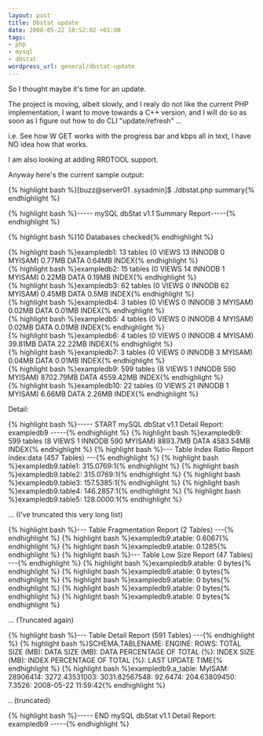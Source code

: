 ```yaml
--- 
layout: post
title: Dbstat update
date: 2008-05-22 10:52:02 +01:00
tags: 
- php
- mysql
- dbstat
wordpress_url: general/dbstat-update
---
```

<p>So I thought maybe it's time for an update.</p>
<p>The project is moving, albeit slowly, and I realy do not like the current PHP implementation, I want to move towards a C++ version, and I will do so as soon as I figure out how to do CLI "update/refresh" ...</p>
<p>i.e. See how W GET works with the progress bar and kbps all in text, I have NO idea how that works.</p>
<p>I am also looking at adding RRDTOOL support.</p>
<p>Anyway here's the current sample output:</p>
<p>{% highlight bash %}[buzz@server01 .sysadmin]$ ./dbstat.php summary{% endhighlight %}</p>
<p>{% highlight bash %}----- mySQL dbStat v1.1 Summary Report-----{% endhighlight %}</p>
<p>{% highlight bash %}10 Databases checked{% endhighlight %}</p>
<p>{% highlight bash %}exampledb1: 13 tables (0 VIEWS 13 INNODB 0 MYISAM) 0.77MB DATA 0.64MB INDEX{% endhighlight %}<br />
{% highlight bash %}exampledb2: 15 tables (0 VIEWS 14 INNODB 1 MYISAM) 0.22MB DATA 0.19MB INDEX{% endhighlight %}<br />
{% highlight bash %}exampledb3: 62 tables (0 VIEWS 0 INNODB 62 MYISAM) 0.45MB DATA 0.5MB INDEX{% endhighlight %}<br />
{% highlight bash %}exampledb4: 3 tables (0 VIEWS 0 INNODB 3 MYISAM) 0.02MB DATA 0.01MB INDEX{% endhighlight %}<br />
{% highlight bash %}exampledb5: 4 tables (0 VIEWS 0 INNODB 4 MYISAM) 0.02MB DATA 0.01MB INDEX{% endhighlight %}<br />
{% highlight bash %}exampledb6: 4 tables (0 VIEWS 0 INNODB 4 MYISAM) 39.81MB DATA 22.22MB INDEX{% endhighlight %}<br />
{% highlight bash %}exampledb7: 3 tables (0 VIEWS 0 INNODB 3 MYISAM) 0.04MB DATA 0.01MB INDEX{% endhighlight %}<br />
{% highlight bash %}exampledb9: 599 tables (8 VIEWS 1 INNODB 590 MYISAM) 8702.79MB DATA 4559.42MB INDEX{% endhighlight %}<br />
{% highlight bash %}exampledb10: 22 tables (0 VIEWS 21 INNODB 1 MYISAM) 6.66MB DATA 2.26MB INDEX{% endhighlight %}</p>
<p></p>

Detail:

{% highlight bash %}----- START mySQL dbStat v1.1 Detail Report: exampledb9 -----{% endhighlight %}
{% highlight bash %}exampledb9: 599 tables (8 VIEWS 1 INNODB 590 MYISAM) 8893.7MB DATA 4583.54MB INDEX{% endhighlight %}
{% highlight bash %}--- Table Index Ratio Report index:data (457 Tables) ---{% endhighlight %}
{% highlight bash %}exampledb9.table1: 315.0769:1{% endhighlight %}
{% highlight bash %}exampledb9.table2: 315.0769:1{% endhighlight %}
{% highlight bash %}exampledb9.table3: 157.5385:1{% endhighlight %}
{% highlight bash %}exampledb9.table4: 146.2857:1{% endhighlight %}
{% highlight bash %}exampledb9.table5: 128.0000:1{% endhighlight %}

... (I've truncated this very long list)

{% highlight bash %}--- Table Fragmentation Report (2 Tables) ---{% endhighlight %}
{% highlight bash %}exampledb9.atable: 0.6067{% endhighlight %}
{% highlight bash %}exampledb9.atable: 0.1285{% endhighlight %}
{% highlight bash %}--- Table Low Size Report (47 Tables) ---{% endhighlight %}
{% highlight bash %}exampledb9.atable: 0 bytes{% endhighlight %}
{% highlight bash %}exampledb9.atable: 0 bytes{% endhighlight %}
{% highlight bash %}exampledb9.atable: 0 bytes{% endhighlight %}
{% highlight bash %}exampledb9.atable: 0 bytes{% endhighlight %}
{% highlight bash %}exampledb9.atable: 0 bytes{% endhighlight %}

... (Truncated again)

{% highlight bash %}--- Table Detail Report (591 Tables) ---{% endhighlight %}
{% highlight bash %}SCHEMA.TABLENAME: ENGINE: ROWS: TOTAL SIZE (MB): DATA SIZE (MB): DATA PERCENTAGE OF TOTAL (%): INDEX SIZE (MB): INDEX PERCENTAGE OF TOTAL (%): LAST UPDATE TIME{% endhighlight %}
{% highlight bash %}exampledb9.a_table: MyISAM: 28906414: 3272.43531003: 3031.82567548: 92.6474: 204.63809450: 7.3526: 2008-05-22 11:59:42{% endhighlight %}

.. (truncated)

{% highlight bash %}----- END mySQL dbStat v1.1 Detail Report: exampledb9 -----{% endhighlight %}
